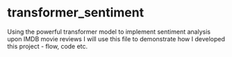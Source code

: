 # transformer_sentiment
Using the powerful transformer model to implement sentiment analysis upon IMDB movie reviews
I will use this file to demonstrate how I developed this project - flow, code etc.
